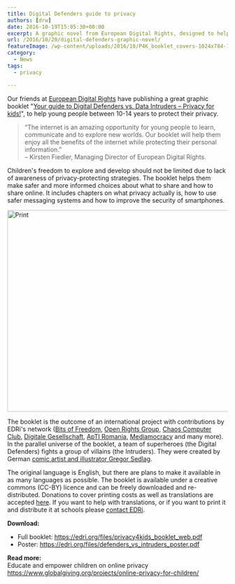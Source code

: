 ```yaml
---
title: Digital Defenders guide to privacy
authors: [drw]
date: 2016-10-19T15:05:30+00:00
excerpt: A graphic novel from European Digital Rights, designed to help young people between 10-14 years understand how to protect their privacy.
url: /2016/10/20/digital-defenders-graphic-novel/
featureImage: /wp-content/uploads/2016/10/P4K_booklet_covers-1024x784-1.jpg
category:
  - News
tags:
  - privacy

---
```

<div class="post-intro">
  <p>
    Our friends at <a href="https://edri.org/">European Digital Rights</a> have publishing a great graphic booklet "<a href="https://edri.org/files/privacy4kids_booklet_web.pdf" target="_blank" rel="noopener">Your guide to Digital Defenders vs. Data Intruders – Privacy for kids!</a>", to help young people between 10-14 years to protect their privacy.
  </p>
</div>

<div class="post-more">
  <blockquote>
    <p>
      &#8220;The internet is an amazing opportunity for young people to learn, communicate and to explore new worlds. Our booklet will help them enjoy all the benefits of the internet while protecting their personal information.&#8221;<br /> &#8211; Kirsten Fiedler, Managing Director of European Digital Rights.
    </p>
  </blockquote>

  <p>
    Children's freedom to explore and develop should not be limited due to lack of awareness of privacy-protecting strategies. The booklet helps them make safer and more informed choices about what to share and how to share online. It includes chapters on what privacy actually is, how to use safer messaging systems and how to improve the security of smartphones.
  </p>

  <p>
    <a href="https://edri.org/files/privacy4kids_booklet_web.pdf" target="_blank" rel="noopener"><img loading="lazy" decoding="async" class="alignnone wp-image-12081" src="https://edri.org/wp-content/uploads/2016/10/P4K_booklet_covers-1024x784.jpg" sizes="(max-width: 600px) 100vw, 600px" srcset="https://edri.org/wp-content/uploads/2016/10/P4K_booklet_covers-1024x784.jpg 1024w, https://edri.org/wp-content/uploads/2016/10/P4K_booklet_covers-300x230.jpg 300w, https://edri.org/wp-content/uploads/2016/10/P4K_booklet_covers-768x588.jpg 768w" alt="Print" width="600" height="460" /></a>
  </p>

  <p>
    The booklet is the outcome of an international project with contributions by EDRi's network (<a href="https://www.bof.nl/" target="_blank" rel="noopener">Bits of Freedom</a>, <a href="https://www.openrightsgroup.org/" target="_blank" rel="noopener">Open Rights Group</a>, <a href="https://www.ccc.de/en/" target="_blank" rel="noopener">Chaos Computer Club</a>, <a href="https://digitalegesellschaft.de/" target="_blank" rel="noopener">Digitale Gesellschaft</a>, <a href="https://www.apti.ro/" target="_blank" rel="noopener">ApTI Romania</a>, <a href="https://mediamocracy.org/" target="_blank" rel="noopener">Mediamocracy</a> and many more). In the parallel universe of the booklet, a team of superheroes (the Digital Defenders) fights a group of villains (the Intruders). They were created by German <a href="http://www.phuturama.de/" target="_blank" rel="noopener">comic artist and illustrator Gregor Sedlag</a>.
  </p>

  <p>
    The original language is English, but there are plans to make it available in as many languages as possible. The booklet is available under a creative commons (CC-BY) licence and can be freely downloaded and re-distributed. Donations to cover printing costs as well as translations are accepted <a href="https://edri.org/donate/" target="_blank" rel="noopener">here</a>. If you want to help with translations, or if you want to print it and distribute it at schools please <a href="mailto:brussels@edri.org" target="_blank" rel="noopener">contact EDRi</a>.
  </p>

  <p>
    <strong>Download:</strong>
  </p>

  <ul>
    <li>
      Full booklet: <a href="https://edri.org/files/privacy4kids_booklet_web.pdf" target="_blank" rel="noopener">https://edri.org/files/privacy4kids_booklet_web.pdf</a>
    </li>
    <li>
      Poster: <a href="https://edri.org/files/defenders_vs_intruders_poster.pdf" target="_blank" rel="noopener">https://edri.org/files/defenders_vs_intruders_poster.pdf</a>
    </li>
  </ul>

  <p>
    <strong>Read more:</strong><br /> Educate and empower children on online privacy<br /> <a href="https://www.globalgiving.org/projects/online-privacy-for-children/" target="_blank" rel="noopener">https://www.globalgiving.org/projects/online-privacy-for-children/</a>
  </p>
</div>
